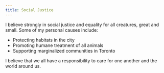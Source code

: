 ```yaml
---
title: Social Justice
---
```

I believe strongly in social justice and equality for all creatures, great and small. Some of my personal causes include:

-   Protecting habitats in the city
-   Promoting humane treatment of all animals
-   Supporting marginalized communities in Toronto

I believe that we all have a responsibility to care for one another and the world around us.